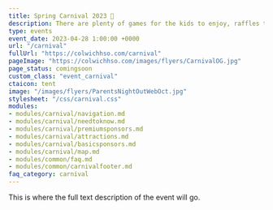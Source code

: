 ```yaml
---
title: Spring Carnival 2023 🎪
description: There are plenty of games for the kids to enjoy, raffles to be won, and money to be raised for CES.
type: events
event_date: 2023-04-28 1:00:00 +0000
url: "/carnival"
fullUrl: "https://colwichhso.com/carnival"
pageImage: "https://colwichhso.com/images/flyers/CarnivalOG.jpg"
page_status: comingsoon
custom_class: "event_carnival"
ctaicon: tent
image: "/images/flyers/ParentsNightOutWebOct.jpg"
stylesheet: "/css/carnival.css"
modules:
- modules/carnival/navigation.md
- modules/carnival/needtoknow.md
- modules/carnival/premiumsponsors.md
- modules/carnival/attractions.md
- modules/carnival/basicsponsors.md
- modules/carnival/map.md
- modules/common/faq.md
- modules/common/carnivalfooter.md
faq_category: carnival
---
```

This is where the full text description of the event will go.